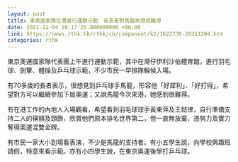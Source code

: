 ```yaml
---
layout: post
title: 東奧國家隊在港進行運動示範　有長者對馬龍來港感難得
date: 2021-12-04 10:17:25.000000000 +08:00
link: https://news.rthk.hk/rthk/ch/component/k2/1622730-20211204.htm
categories: rthk
---
```


東京奧運國家隊代表團上午進行運動示範，其中在灣仔伊利沙伯體育館，進行羽毛球、劍擊、體操及乒乓球示範，不少市民一早排隊輪候入場。

有70多歲的長者表示，很想見到乒乓球手馬龍，形容他「好犀利」、「好打得」，希望對方可以繼續參加下屆奧運；又說馬龍今次來港，她感到很難得。

有在港工作的內地人入場觀看，希望看到羽毛球球手黃東萍及王懿律，自行準備支持二人的橫額及頭飾，欣賞他們原本排名世界第二，但一直無放棄，憑努力及實力奪得奧運混雙金牌。

有市民一家大小到場看表演，不少是馬龍的支持者。有小五學生說，向學校興趣班請假，特意來看示範。亦有小四學生說，在東京奧運後學打乒乓球。
